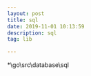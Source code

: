 ```yaml
---
layout: post
title: sql
date: 2019-11-01 10:13:59
description: sql
tag: lib

---
```



*\go\src\database\sql